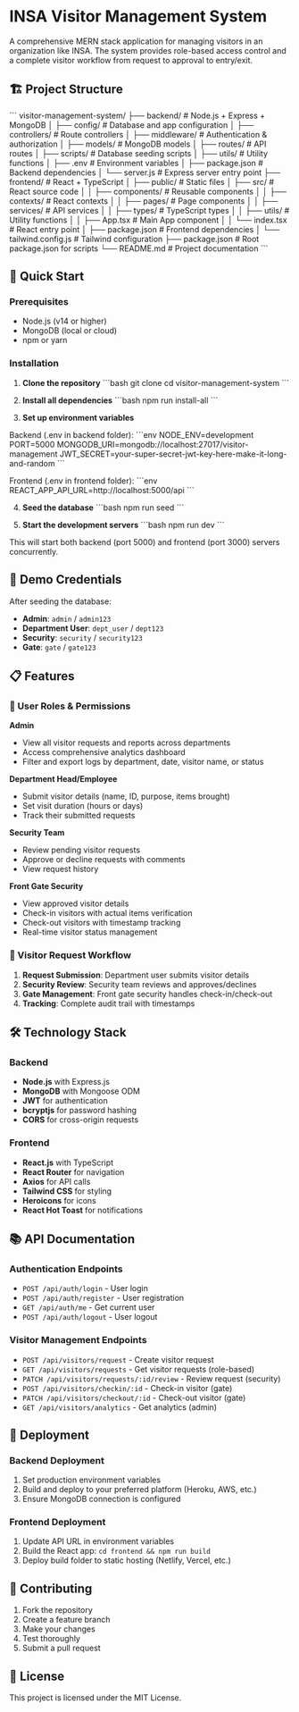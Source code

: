 # INSA Visitor Management System

A comprehensive MERN stack application for managing visitors in an organization like INSA. The system provides role-based access control and a complete visitor workflow from request to approval to entry/exit.

## 🏗️ Project Structure

\`\`\`
visitor-management-system/
├── backend/                 # Node.js + Express + MongoDB
│   ├── config/             # Database and app configuration
│   ├── controllers/        # Route controllers
│   ├── middleware/         # Authentication & authorization
│   ├── models/            # MongoDB models
│   ├── routes/            # API routes
│   ├── scripts/           # Database seeding scripts
│   ├── utils/             # Utility functions
│   ├── .env               # Environment variables
│   ├── package.json       # Backend dependencies
│   └── server.js          # Express server entry point
├── frontend/               # React + TypeScript
│   ├── public/            # Static files
│   ├── src/               # React source code
│   │   ├── components/    # Reusable components
│   │   ├── contexts/      # React contexts
│   │   ├── pages/         # Page components
│   │   ├── services/      # API services
│   │   ├── types/         # TypeScript types
│   │   ├── utils/         # Utility functions
│   │   ├── App.tsx        # Main App component
│   │   └── index.tsx      # React entry point
│   ├── package.json       # Frontend dependencies
│   └── tailwind.config.js # Tailwind configuration
├── package.json           # Root package.json for scripts
└── README.md             # Project documentation
\`\`\`

## 🚀 Quick Start

### Prerequisites
- Node.js (v14 or higher)
- MongoDB (local or cloud)
- npm or yarn

### Installation

1. **Clone the repository**
\`\`\`bash
git clone <repository-url>
cd visitor-management-system
\`\`\`

2. **Install all dependencies**
\`\`\`bash
npm run install-all
\`\`\`

3. **Set up environment variables**

Backend (.env in backend folder):
\`\`\`env
NODE_ENV=development
PORT=5000
MONGODB_URI=mongodb://localhost:27017/visitor-management
JWT_SECRET=your-super-secret-jwt-key-here-make-it-long-and-random
\`\`\`

Frontend (.env in frontend folder):
\`\`\`env
REACT_APP_API_URL=http://localhost:5000/api
\`\`\`

4. **Seed the database**
\`\`\`bash
npm run seed
\`\`\`

5. **Start the development servers**
\`\`\`bash
npm run dev
\`\`\`

This will start both backend (port 5000) and frontend (port 3000) servers concurrently.

## 🔐 Demo Credentials

After seeding the database:

- **Admin**: `admin` / `admin123`
- **Department User**: `dept_user` / `dept123`
- **Security**: `security` / `security123`
- **Gate**: `gate` / `gate123`

## 📋 Features

### 👥 User Roles & Permissions

**Admin**
- View all visitor requests and reports across departments
- Access comprehensive analytics dashboard
- Filter and export logs by department, date, visitor name, or status

**Department Head/Employee**
- Submit visitor details (name, ID, purpose, items brought)
- Set visit duration (hours or days)
- Track their submitted requests

**Security Team**
- Review pending visitor requests
- Approve or decline requests with comments
- View request history

**Front Gate Security**
- View approved visitor details
- Check-in visitors with actual items verification
- Check-out visitors with timestamp tracking
- Real-time visitor status management

### 🔄 Visitor Request Workflow

1. **Request Submission**: Department user submits visitor details
2. **Security Review**: Security team reviews and approves/declines
3. **Gate Management**: Front gate security handles check-in/check-out
4. **Tracking**: Complete audit trail with timestamps

## 🛠️ Technology Stack

### Backend
- **Node.js** with Express.js
- **MongoDB** with Mongoose ODM
- **JWT** for authentication
- **bcryptjs** for password hashing
- **CORS** for cross-origin requests

### Frontend
- **React.js** with TypeScript
- **React Router** for navigation
- **Axios** for API calls
- **Tailwind CSS** for styling
- **Heroicons** for icons
- **React Hot Toast** for notifications

## 📚 API Documentation

### Authentication Endpoints
- `POST /api/auth/login` - User login
- `POST /api/auth/register` - User registration
- `GET /api/auth/me` - Get current user
- `POST /api/auth/logout` - User logout

### Visitor Management Endpoints
- `POST /api/visitors/request` - Create visitor request
- `GET /api/visitors/requests` - Get visitor requests (role-based)
- `PATCH /api/visitors/requests/:id/review` - Review request (security)
- `POST /api/visitors/checkin/:id` - Check-in visitor (gate)
- `PATCH /api/visitors/checkout/:id` - Check-out visitor (gate)
- `GET /api/visitors/analytics` - Get analytics (admin)

## 🚀 Deployment

### Backend Deployment
1. Set production environment variables
2. Build and deploy to your preferred platform (Heroku, AWS, etc.)
3. Ensure MongoDB connection is configured

### Frontend Deployment
1. Update API URL in environment variables
2. Build the React app: `cd frontend && npm run build`
3. Deploy build folder to static hosting (Netlify, Vercel, etc.)

## 🤝 Contributing

1. Fork the repository
2. Create a feature branch
3. Make your changes
4. Test thoroughly
5. Submit a pull request

## 📄 License

This project is licensed under the MIT License.
